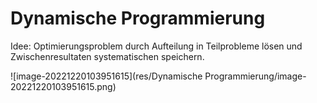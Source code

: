 # Dynamische Programmierung

Idee: Optimierungsproblem durch Aufteilung in Teilprobleme lösen und Zwischenresultaten systematischen speichern.

![image-20221220103951615](res/Dynamische Programmierung/image-20221220103951615.png)